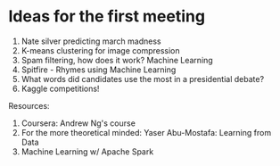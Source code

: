 # Ideas for the first meeting

1. Nate silver predicting march madness
2. K-means clustering for image compression
3. Spam filtering, how does it work? Machine Learning
4. Spitfire - Rhymes using Machine Learning
5. What words did candidates use the most in a presidential debate?
6. Kaggle competitions!

Resources:
1. Coursera: Andrew Ng's course
2. For the more theoretical minded: Yaser Abu-Mostafa: Learning from Data
3. Machine Learning w/ Apache Spark
